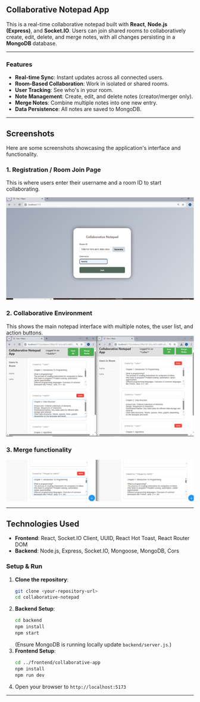 ## Collaborative Notepad App

This is a real-time collaborative notepad built with **React**, **Node.js (Express)**, and **Socket.IO**. Users can join shared rooms to collaboratively create, edit, delete, and merge notes, with all changes persisting in a **MongoDB** database.

---

### Features

* **Real-time Sync**: Instant updates across all connected users.
* **Room-Based Collaboration**: Work in isolated or shared rooms.
* **User Tracking**: See who's in your room.
* **Note Management**: Create, edit, and delete notes (creator/merger only).
* **Merge Notes**: Combine multiple notes into one new entry.
* **Data Persistence**: All notes are saved to MongoDB.

---


## Screenshots

Here are some screenshots showcasing the application's interface and functionality.

### 1. Registration / Room Join Page

This is where users enter their username and a room ID to start collaborating.

![Registration Page Screenshot](https://github.com/Aakifa-Islam/Collaborative_NotesTaking/blob/bba5baf882363389f7a6710ccc4dc0551422609f/output%20images/1.png)

### 2. Collaborative Environment

This shows the main notepad interface with multiple notes, the user list, and action buttons.
![Collaborative Environment Screenshot](https://github.com/Aakifa-Islam/Collaborative_NotesTaking/blob/bba5baf882363389f7a6710ccc4dc0551422609f/output%20images/2.png)


### 3. Merge functionality

![Merge Screenshot](https://github.com/Aakifa-Islam/Collaborative_NotesTaking/blob/bba5baf882363389f7a6710ccc4dc0551422609f/output%20images/3.png)

---

## Technologies Used

* **Frontend**: React, Socket.IO Client, UUID, React Hot Toast, React Router DOM
* **Backend**: Node.js, Express, Socket.IO, Mongoose, MongoDB, Cors



### Setup & Run

1.  **Clone the repository**:
    ```bash
    git clone <your-repository-url>
    cd collaborative-notepad
    ```
2.  **Backend Setup**:
    ```bash
    cd backend
    npm install
    npm start
    ```
    (Ensure MongoDB is running locally update `backend/server.js`.)
3.  **Frontend Setup**:
    ```bash
    cd ../frontend/collaborative-app
    npm install
    npm run dev
    ```
4.  Open your browser to `http://localhost:5173`

---
